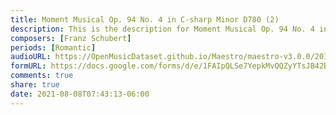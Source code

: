 ```yaml
---
title: Moment Musical Op. 94 No. 4 in C-sharp Minor D780 (2)
description: This is the description for Moment Musical Op. 94 No. 4 in C-sharp Minor D780 by Franz Schubert
composers: [Franz Schubert]
periods: [Romantic]
audioURL: https://OpenMusicDataset.github.io/Maestro/maestro-v3.0.0/2011/MIDI-Unprocessed_23_R2_2011_MID--AUDIO_R2-D6_03_Track03_wav.midi
formURL: https://docs.google.com/forms/d/e/1FAIpQLSe7YepkMvQQZyYTsJB42BYEu2wazScUxtFW5-N1OpYr_qy98w/viewform
comments: true
share: true
date: 2021-08-08T07:43:13-06:00
---
```

